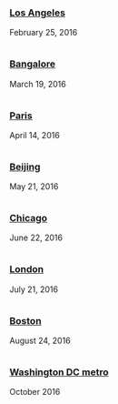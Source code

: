   <div class="row">
    <div class="live-event column">
      <h3><a href="events/los-angeles.html">Los Angeles</a></h3>
      <p>February 25, 2016</p>
    </div>
    <div class="live-event column">
      <h3><a href="events/bangalore.html">Bangalore</a></h3>
      <p>March 19, 2016</p>
    </div>
    <div class="live-event column">
      <h3><a href="events/paris.html">Paris</a></h3>
      <p>April 14, 2016</p>
    </div>
  </div>

  <div class="row">
    <div class="live-event column">
      <h3><a href="events/beijing.html">Beijing</a></h3>
      <p>May 21, 2016</p>
    </div>
    <div class="live-event column">
      <h3><a href="events/chicago.html">Chicago</a></h3>
      <p>June 22, 2016</p>
    </div>
    <div class="live-event column">
      <h3><a href="events/london.html">London</a></h3>
      <p>July 21, 2016</p>
    </div>
  </div>

  <div class="row">
    <div class="live-event column">
      <h3><a href="events/boston.html">Boston</a></h3>
      <p>August 24, 2016</p>
    </div>
    <div class="live-event column">
      <h3><a href="events/washington.html">Washington DC metro</a></h3>
      <p>October 2016</p>
    </div>
  </div>
